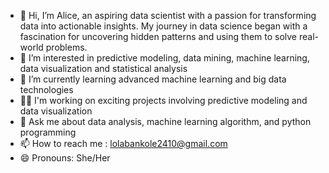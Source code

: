 - 👋 Hi, I’m Alice, an aspiring data scientist with a passion for transforming data into actionable insights. My journey in data science began with a fascination for uncovering hidden patterns and using them to solve real-world problems. 
- 👀 I’m interested in predictive modeling, data mining, machine learning, data visualization and statistical analysis
- 🌱 I’m currently learning advanced machine learning and big data technologies
- ✍🏻 I'm working on exciting projects involving predictive modeling and data visualization
- 💬 Ask me about data analysis, machine learning algorithm, and python programming
- 📫 How to reach me : lolabankole2410@gmail.com
- 😄 Pronouns: She/Her


<!---
LolaBanks/LolaBanks is a ✨ special ✨ repository because its `README.md` (this file) appears on your GitHub profile.
You can click the Preview link to take a look at your changes. - ⚡ Fun fact: ...
--->
